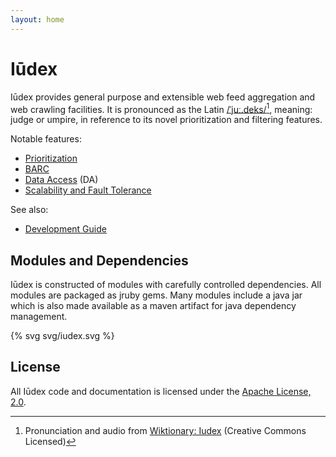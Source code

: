 ```yaml
---
layout: home
---
```


# Iūdex

Iūdex provides general purpose and extensible web feed aggregation and
web crawling facilities.  It is pronounced as the Latin
[/ˈjuː.deks/][wiki-ogg][^wik], meaning: judge or umpire, in reference
to its novel prioritization and filtering features.

Notable features:

* [Prioritization](/prioritization.html)
* [BARC](/barc.html)
* [Data Access](/da.html) (DA)
* [Scalability and Fault Tolerance](/distribution.html)

See also:

* [Development Guide](/dev.html)

[wiki-ogg]: http://upload.wikimedia.org/wikipedia/commons/9/92/La-cls-iudex.ogg

[^wik]: Pronunciation and audio from
        [Wiktionary: Iudex](http://en.wiktionary.org/wiki/iudex)
        (Creative Commons Licensed)

## Modules and Dependencies

Iūdex is constructed of modules with carefully controlled
dependencies. All modules are packaged as jruby gems. Many modules
include a java jar which is also made available as a maven artifact
for java dependency management.

{% svg svg/iudex.svg %}

## License

All Iūdex code and documentation is licensed under the
[Apache License, 2.0][AL2].

[AL2]: http://www.apache.org/licenses/LICENSE-2.0
